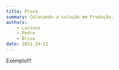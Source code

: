 ```yaml
---
title: Prova
summary: Colocando a solução em Produção.
authors:
    - Luciano
    - Pedro
    - Brisa
date: 2021-24-12
---
```


Exemplo!!!